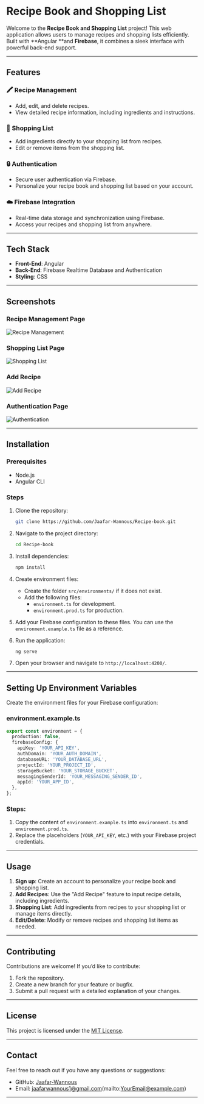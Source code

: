 # Recipe Book and Shopping List

Welcome to the **Recipe Book and Shopping List** project! This web application allows users to manage recipes and shopping lists efficiently. Built with \*\*Angular \*\*and **Firebase**, it combines a sleek interface with powerful back-end support.

---

## Features

### 🖍 Recipe Management

- Add, edit, and delete recipes.
- View detailed recipe information, including ingredients and instructions.

### 🛒 Shopping List

- Add ingredients directly to your shopping list from recipes.
- Edit or remove items from the shopping list.

### 🔒 Authentication

- Secure user authentication via Firebase.
- Personalize your recipe book and shopping list based on your account.

### ☁️ Firebase Integration

- Real-time data storage and synchronization using Firebase.
- Access your recipes and shopping list from anywhere.

---

## Tech Stack

- **Front-End**: Angular&#x20;
- **Back-End**: Firebase Realtime Database and Authentication
- **Styling**: CSS

---

## Screenshots

### Recipe Management Page
![Recipe Management](./src/assets/screenshots/Recipe%20Management.png)

### Shopping List Page
![Shopping List](./src/assets/screenshots/Shopping%20List.png)

### Add Recipe 
![Add Recipe](./src/assets/screenshots/Add%20Recipe.png)

### Authentication Page
![Authentication](./src/assets/screenshots/Authentication.png)


---

## Installation

### Prerequisites

- Node.js
- Angular CLI

### Steps

1. Clone the repository:

   ```bash
   git clone https://github.com/Jaafar-Wannous/Recipe-book.git
   ```

2. Navigate to the project directory:

   ```bash
   cd Recipe-book
   ```

3. Install dependencies:

   ```bash
   npm install
   ```

4. Create environment files:

   - Create the folder `src/environments/` if it does not exist.
   - Add the following files:
     - `environment.ts` for development.
     - `environment.prod.ts` for production.

5. Add your Firebase configuration to these files. You can use the `environment.example.ts` file as a reference.

6. Run the application:

   ```bash
   ng serve
   ```

7. Open your browser and navigate to `http://localhost:4200/`.

---

## Setting Up Environment Variables

Create the environment files for your Firebase configuration:

### environment.example.ts

```typescript
export const environment = {
  production: false,
  firebaseConfig: {
    apiKey: 'YOUR_API_KEY',
    authDomain: 'YOUR_AUTH_DOMAIN',
    databaseURL: 'YOUR_DATABASE_URL',
    projectId: 'YOUR_PROJECT_ID',
    storageBucket: 'YOUR_STORAGE_BUCKET',
    messagingSenderId: 'YOUR_MESSAGING_SENDER_ID',
    appId: 'YOUR_APP_ID',
  },
};
```

### Steps:

1. Copy the content of `environment.example.ts` into `environment.ts` and `environment.prod.ts`.
2. Replace the placeholders (`YOUR_API_KEY`, etc.) with your Firebase project credentials.

---

## Usage

1. **Sign up**: Create an account to personalize your recipe book and shopping list.
2. **Add Recipes**: Use the "Add Recipe" feature to input recipe details, including ingredients.
3. **Shopping List**: Add ingredients from recipes to your shopping list or manage items directly.
4. **Edit/Delete**: Modify or remove recipes and shopping list items as needed.

---

## Contributing

Contributions are welcome! If you’d like to contribute:

1. Fork the repository.
2. Create a new branch for your feature or bugfix.
3. Submit a pull request with a detailed explanation of your changes.

---

## License

This project is licensed under the [MIT License](LICENSE).

---

## Contact

Feel free to reach out if you have any questions or suggestions:

- GitHub: [Jaafar-Wannous](https://github.com/Jaafar-Wannous)
- Email: jaafarwannous1@gmail.com(mailto\:YourEmail@example.com)

---

